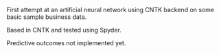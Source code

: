 First attempt at an artificial neural network using CNTK backend on some basic sample business data.

Based in CNTK and tested using Spyder.

Predictive outcomes not implemented yet.